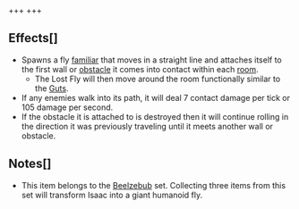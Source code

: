 +++
+++

Effects[]
---------


* Spawns a fly [familiar](/wiki/Familiar "Familiar") that moves in a straight line and attaches itself to the first wall or [obstacle](/wiki/Obstacles "Obstacles") it comes into contact within each [room](/wiki/Rooms "Rooms").
	+ The Lost Fly will then move around the room functionally similar to the [Guts](/wiki/Guts "Guts").
* If any enemies walk into its path, it will deal 7 contact damage per tick or 105 damage per second.
* If the obstacle it is attached to is destroyed then it will continue rolling in the direction it was previously traveling until it meets another wall or obstacle.


Notes[]
-------


* This item belongs to the [Beelzebub](/wiki/Beelzebub "Beelzebub") set. Collecting three items from this set will transform Isaac into a giant humanoid fly.


